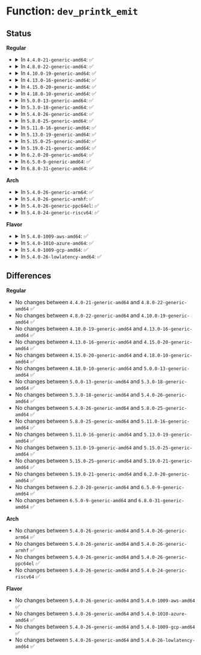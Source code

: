 # Function: <code>dev_printk_emit</code>

## Status
<b>Regular</b>
<ul>
<li>
<details>
<summary>In <code>4.4.0-21-generic-amd64</code>: ✅</summary>

```c
int dev_printk_emit(int level, const struct device * dev, const char * fmt, void (anon))
```

```json
{
  "name": "dev_printk_emit",
  "collision_type": "Unique Global",
  "inline_type": "No",
  "funcs": [
    {
      "addr": 18446744071584379968,
      "name": "dev_printk_emit",
      "external": true,
      "loc": "drivers/base/core.c:2174",
      "file": "drivers/base/core.c",
      "inline": "seen, unknown",
      "caller_inline": [],
      "caller_func": [
        "lib/dynamic_debug.c:__dynamic_dev_dbg",
        "lib/dynamic_debug.c:__dynamic_netdev_dbg",
        "drivers/base/core.c:__dev_printk"
      ]
    }
  ],
  "symbols": [
    {
      "addr": 18446744071584379968,
      "name": "dev_printk_emit",
      "section": ".text",
      "bind": "STB_GLOBAL",
      "size": 101
    }
  ]
}
```
</details>
</li>
<li>
<details>
<summary>In <code>4.8.0-22-generic-amd64</code>: ✅</summary>

```c
int dev_printk_emit(int level, const struct device * dev, const char * fmt, void (anon))
```

```json
{
  "name": "dev_printk_emit",
  "collision_type": "Unique Global",
  "inline_type": "No",
  "funcs": [
    {
      "addr": 18446744071584714928,
      "name": "dev_printk_emit",
      "external": true,
      "loc": "drivers/base/core.c:2174",
      "file": "drivers/base/core.c",
      "inline": "seen, unknown",
      "caller_inline": [],
      "caller_func": [
        "lib/dynamic_debug.c:__dynamic_netdev_dbg",
        "lib/dynamic_debug.c:__dynamic_dev_dbg",
        "drivers/base/core.c:__dev_printk"
      ]
    }
  ],
  "symbols": [
    {
      "addr": 18446744071584714928,
      "name": "dev_printk_emit",
      "section": ".text",
      "bind": "STB_GLOBAL",
      "size": 101
    }
  ]
}
```
</details>
</li>
<li>
<details>
<summary>In <code>4.10.0-19-generic-amd64</code>: ✅</summary>

```c
int dev_printk_emit(int level, const struct device * dev, const char * fmt, void (anon))
```

```json
{
  "name": "dev_printk_emit",
  "collision_type": "Unique Global",
  "inline_type": "No",
  "funcs": [
    {
      "addr": 18446744071584901616,
      "name": "dev_printk_emit",
      "external": true,
      "loc": "drivers/base/core.c:2765",
      "file": "drivers/base/core.c",
      "inline": "seen, unknown",
      "caller_inline": [],
      "caller_func": [
        "lib/dynamic_debug.c:__dynamic_netdev_dbg",
        "lib/dynamic_debug.c:__dynamic_dev_dbg",
        "drivers/base/core.c:__dev_printk"
      ]
    }
  ],
  "symbols": [
    {
      "addr": 18446744071584901616,
      "name": "dev_printk_emit",
      "section": ".text",
      "bind": "STB_GLOBAL",
      "size": 101
    }
  ]
}
```
</details>
</li>
<li>
<details>
<summary>In <code>4.13.0-16-generic-amd64</code>: ✅</summary>

```c
int dev_printk_emit(int level, const struct device * dev, const char * fmt, void (anon))
```

```json
{
  "name": "dev_printk_emit",
  "collision_type": "Unique Global",
  "inline_type": "No",
  "funcs": [
    {
      "addr": 18446744071584987024,
      "name": "dev_printk_emit",
      "external": true,
      "loc": "drivers/base/core.c:2767",
      "file": "drivers/base/core.c",
      "inline": "seen, unknown",
      "caller_inline": [],
      "caller_func": [
        "lib/dynamic_debug.c:__dynamic_netdev_dbg",
        "lib/dynamic_debug.c:__dynamic_dev_dbg",
        "drivers/base/core.c:__dev_printk"
      ]
    }
  ],
  "symbols": [
    {
      "addr": 18446744071584987024,
      "name": "dev_printk_emit",
      "section": ".text",
      "bind": "STB_GLOBAL",
      "size": 102
    }
  ]
}
```
</details>
</li>
<li>
<details>
<summary>In <code>4.15.0-20-generic-amd64</code>: ✅</summary>

```c
int dev_printk_emit(int level, const struct device * dev, const char * fmt, void (anon))
```

```json
{
  "name": "dev_printk_emit",
  "collision_type": "Unique Global",
  "inline_type": "No",
  "funcs": [
    {
      "addr": 18446744071585408960,
      "name": "dev_printk_emit",
      "external": true,
      "loc": "drivers/base/core.c:2903",
      "file": "drivers/base/core.c",
      "inline": "seen, unknown",
      "caller_inline": [],
      "caller_func": [
        "lib/dynamic_debug.c:__dynamic_netdev_dbg",
        "lib/dynamic_debug.c:__dynamic_dev_dbg",
        "drivers/base/core.c:__dev_printk"
      ]
    }
  ],
  "symbols": [
    {
      "addr": 18446744071585408960,
      "name": "dev_printk_emit",
      "section": ".text",
      "bind": "STB_GLOBAL",
      "size": 102
    }
  ]
}
```
</details>
</li>
<li>
<details>
<summary>In <code>4.18.0-10-generic-amd64</code>: ✅</summary>

```c
int dev_printk_emit(int level, const struct device * dev, const char * fmt, void (anon))
```

```json
{
  "name": "dev_printk_emit",
  "collision_type": "Unique Global",
  "inline_type": "No",
  "funcs": [
    {
      "addr": 18446744071585651424,
      "name": "dev_printk_emit",
      "external": true,
      "loc": "drivers/base/core.c:2958",
      "file": "drivers/base/core.c",
      "inline": "seen, unknown",
      "caller_inline": [],
      "caller_func": [
        "lib/dynamic_debug.c:__dynamic_netdev_dbg",
        "lib/dynamic_debug.c:__dynamic_dev_dbg",
        "drivers/base/core.c:__dev_printk"
      ]
    }
  ],
  "symbols": [
    {
      "addr": 18446744071585651424,
      "name": "dev_printk_emit",
      "section": ".text",
      "bind": "STB_GLOBAL",
      "size": 101
    }
  ]
}
```
</details>
</li>
<li>
<details>
<summary>In <code>5.0.0-13-generic-amd64</code>: ✅</summary>

```c
int dev_printk_emit(int level, const struct device * dev, const char * fmt, void (anon))
```

```json
{
  "name": "dev_printk_emit",
  "collision_type": "Unique Global",
  "inline_type": "No",
  "funcs": [
    {
      "addr": 18446744071585780960,
      "name": "dev_printk_emit",
      "external": true,
      "loc": "drivers/base/core.c:3033",
      "file": "drivers/base/core.c",
      "inline": "seen, unknown",
      "caller_inline": [],
      "caller_func": [
        "lib/dynamic_debug.c:__dynamic_netdev_dbg",
        "lib/dynamic_debug.c:__dynamic_dev_dbg",
        "drivers/base/core.c:__dev_printk"
      ]
    }
  ],
  "symbols": [
    {
      "addr": 18446744071585780960,
      "name": "dev_printk_emit",
      "section": ".text",
      "bind": "STB_GLOBAL",
      "size": 101
    }
  ]
}
```
</details>
</li>
<li>
<details>
<summary>In <code>5.3.0-18-generic-amd64</code>: ✅</summary>

```c
int dev_printk_emit(int level, const struct device * dev, const char * fmt, void (anon))
```

```json
{
  "name": "dev_printk_emit",
  "collision_type": "Unique Global",
  "inline_type": "No",
  "funcs": [
    {
      "addr": 18446744071586024481,
      "name": "dev_printk_emit",
      "external": true,
      "loc": "drivers/base/core.c:3287",
      "file": "drivers/base/core.c",
      "inline": "seen, unknown",
      "caller_inline": [],
      "caller_func": [
        "lib/dynamic_debug.c:__dynamic_ibdev_dbg",
        "lib/dynamic_debug.c:__dynamic_netdev_dbg",
        "lib/dynamic_debug.c:__dynamic_dev_dbg",
        "drivers/base/core.c:__dev_printk"
      ]
    }
  ],
  "symbols": [
    {
      "addr": 18446744071586024481,
      "name": "dev_printk_emit",
      "section": ".text",
      "bind": "STB_GLOBAL",
      "size": 101
    }
  ]
}
```
</details>
</li>
<li>
<details>
<summary>In <code>5.4.0-26-generic-amd64</code>: ✅</summary>

```c
int dev_printk_emit(int level, const struct device * dev, const char * fmt, void (anon))
```

```json
{
  "name": "dev_printk_emit",
  "collision_type": "Unique Global",
  "inline_type": "No",
  "funcs": [
    {
      "addr": 18446744071586172090,
      "name": "dev_printk_emit",
      "external": true,
      "loc": "drivers/base/core.c:3439",
      "file": "drivers/base/core.c",
      "inline": "seen, unknown",
      "caller_inline": [],
      "caller_func": [
        "lib/dynamic_debug.c:__dynamic_ibdev_dbg",
        "lib/dynamic_debug.c:__dynamic_netdev_dbg",
        "lib/dynamic_debug.c:__dynamic_dev_dbg",
        "drivers/base/core.c:__dev_printk"
      ]
    }
  ],
  "symbols": [
    {
      "addr": 18446744071586172090,
      "name": "dev_printk_emit",
      "section": ".text",
      "bind": "STB_GLOBAL",
      "size": 101
    }
  ]
}
```
</details>
</li>
<li>
<details>
<summary>In <code>5.8.0-25-generic-amd64</code>: ✅</summary>

```c
int dev_printk_emit(int level, const struct device * dev, const char * fmt, void (anon))
```

```json
{
  "name": "dev_printk_emit",
  "collision_type": "Unique Global",
  "inline_type": "No",
  "funcs": [
    {
      "addr": 18446744071586932240,
      "name": "dev_printk_emit",
      "external": true,
      "loc": "drivers/base/core.c:3907",
      "file": "drivers/base/core.c",
      "inline": "seen, unknown",
      "caller_inline": [],
      "caller_func": [
        "lib/dynamic_debug.c:__dynamic_ibdev_dbg",
        "lib/dynamic_debug.c:__dynamic_netdev_dbg",
        "lib/dynamic_debug.c:__dynamic_dev_dbg",
        "drivers/base/core.c:__dev_printk",
        "net/core/dev.c:__netdev_printk"
      ]
    }
  ],
  "symbols": [
    {
      "addr": 18446744071586932240,
      "name": "dev_printk_emit",
      "section": ".text",
      "bind": "STB_GLOBAL",
      "size": 101
    }
  ]
}
```
</details>
</li>
<li>
<details>
<summary>In <code>5.11.0-16-generic-amd64</code>: ✅</summary>

```c
int dev_printk_emit(int level, const struct device * dev, const char * fmt, void (anon))
```

```json
{
  "name": "dev_printk_emit",
  "collision_type": "Unique Global",
  "inline_type": "No",
  "funcs": [
    {
      "addr": 18446744071591484766,
      "name": "dev_printk_emit",
      "external": true,
      "loc": "drivers/base/core.c:4305",
      "file": "drivers/base/core.c",
      "inline": "seen, unknown",
      "caller_inline": [],
      "caller_func": [
        "lib/dynamic_debug.c:__dynamic_ibdev_dbg",
        "lib/dynamic_debug.c:__dynamic_netdev_dbg",
        "lib/dynamic_debug.c:__dynamic_dev_dbg",
        "drivers/base/core.c:__dev_printk",
        "net/core/dev.c:__netdev_printk"
      ]
    }
  ],
  "symbols": [
    {
      "addr": 18446744071591484766,
      "name": "dev_printk_emit",
      "section": ".text",
      "bind": "STB_GLOBAL",
      "size": 101
    }
  ]
}
```
</details>
</li>
<li>
<details>
<summary>In <code>5.13.0-19-generic-amd64</code>: ✅</summary>

```c
int dev_printk_emit(int level, const struct device * dev, const char * fmt, void (anon))
```

```json
{
  "name": "dev_printk_emit",
  "collision_type": "Unique Global",
  "inline_type": "No",
  "funcs": [
    {
      "addr": 18446744071591428348,
      "name": "dev_printk_emit",
      "external": true,
      "loc": "drivers/base/core.c:4532",
      "file": "drivers/base/core.c",
      "inline": "seen, unknown",
      "caller_inline": [],
      "caller_func": [
        "lib/dynamic_debug.c:__dynamic_ibdev_dbg",
        "lib/dynamic_debug.c:__dynamic_netdev_dbg",
        "lib/dynamic_debug.c:__dynamic_dev_dbg",
        "drivers/base/core.c:__dev_printk",
        "net/core/dev.c:__netdev_printk"
      ]
    }
  ],
  "symbols": [
    {
      "addr": 18446744071591428348,
      "name": "dev_printk_emit",
      "section": ".text",
      "bind": "STB_GLOBAL",
      "size": 101
    }
  ]
}
```
</details>
</li>
<li>
<details>
<summary>In <code>5.15.0-25-generic-amd64</code>: ✅</summary>

```c
int dev_printk_emit(int level, const struct device * dev, const char * fmt, void (anon))
```

```json
{
  "name": "dev_printk_emit",
  "collision_type": "Unique Global",
  "inline_type": "No",
  "funcs": [
    {
      "addr": 18446744071592486482,
      "name": "dev_printk_emit",
      "external": true,
      "loc": "drivers/base/core.c:4597",
      "file": "drivers/base/core.c",
      "inline": "seen, unknown",
      "caller_inline": [],
      "caller_func": [
        "lib/dynamic_debug.c:__dynamic_ibdev_dbg",
        "lib/dynamic_debug.c:__dynamic_netdev_dbg",
        "lib/dynamic_debug.c:__dynamic_dev_dbg",
        "drivers/base/core.c:__dev_printk",
        "net/core/dev.c:__netdev_printk"
      ]
    }
  ],
  "symbols": [
    {
      "addr": 18446744071592486482,
      "name": "dev_printk_emit",
      "section": ".text",
      "bind": "STB_GLOBAL",
      "size": 101
    }
  ]
}
```
</details>
</li>
<li>
<details>
<summary>In <code>5.19.0-21-generic-amd64</code>: ✅</summary>

```c
int dev_printk_emit(int level, const struct device * dev, const char * fmt, void (anon))
```

```json
{
  "name": "dev_printk_emit",
  "collision_type": "Unique Global",
  "inline_type": "No",
  "funcs": [
    {
      "addr": 18446744071594355739,
      "name": "dev_printk_emit",
      "external": true,
      "loc": "drivers/base/core.c:4631",
      "file": "drivers/base/core.c",
      "inline": "seen, unknown",
      "caller_inline": [],
      "caller_func": [
        "lib/dynamic_debug.c:__dynamic_ibdev_dbg",
        "lib/dynamic_debug.c:__dynamic_netdev_dbg",
        "lib/dynamic_debug.c:__dynamic_dev_dbg",
        "net/core/dev.c:__netdev_printk"
      ]
    }
  ],
  "symbols": [
    {
      "addr": 18446744071594355739,
      "name": "dev_printk_emit",
      "section": ".text",
      "bind": "STB_GLOBAL",
      "size": 141
    }
  ]
}
```
</details>
</li>
<li>
<details>
<summary>In <code>6.2.0-20-generic-amd64</code>: ✅</summary>

```c
int dev_printk_emit(int level, const struct device * dev, const char * fmt, void (anon))
```

```json
{
  "name": "dev_printk_emit",
  "collision_type": "Unique Global",
  "inline_type": "No",
  "funcs": [
    {
      "addr": 18446744071590255248,
      "name": "dev_printk_emit",
      "external": true,
      "loc": "drivers/base/core.c:4850",
      "file": "drivers/base/core.c",
      "inline": "seen, unknown",
      "caller_inline": [],
      "caller_func": [
        "lib/dynamic_debug.c:__dynamic_ibdev_dbg",
        "lib/dynamic_debug.c:__dynamic_netdev_dbg",
        "lib/dynamic_debug.c:__dynamic_dev_dbg",
        "net/core/dev.c:__netdev_printk"
      ]
    }
  ],
  "symbols": [
    {
      "addr": 18446744071590255248,
      "name": "dev_printk_emit",
      "section": ".text",
      "bind": "STB_GLOBAL",
      "size": 214
    }
  ]
}
```
</details>
</li>
<li>
<details>
<summary>In <code>6.5.0-9-generic-amd64</code>: ✅</summary>

```c
int dev_printk_emit(int level, const struct device * dev, const char * fmt, void (anon))
```

```json
{
  "name": "dev_printk_emit",
  "collision_type": "Unique Global",
  "inline_type": "No",
  "funcs": [
    {
      "addr": 18446744071590574256,
      "name": "dev_printk_emit",
      "external": true,
      "loc": "drivers/base/core.c:4855",
      "file": "drivers/base/core.c",
      "inline": "seen, unknown",
      "caller_inline": [],
      "caller_func": [
        "lib/dynamic_debug.c:__dynamic_ibdev_dbg",
        "lib/dynamic_debug.c:__dynamic_netdev_dbg",
        "lib/dynamic_debug.c:__dynamic_dev_dbg",
        "net/core/dev.c:__netdev_printk"
      ]
    }
  ],
  "symbols": [
    {
      "addr": 18446744071590574256,
      "name": "dev_printk_emit",
      "section": ".text",
      "bind": "STB_GLOBAL",
      "size": 214
    }
  ]
}
```
</details>
</li>
<li>
<details>
<summary>In <code>6.8.0-31-generic-amd64</code>: ✅</summary>

```c
int dev_printk_emit(int level, const struct device * dev, const char * fmt, void (anon))
```

```json
{
  "name": "dev_printk_emit",
  "collision_type": "Unique Global",
  "inline_type": "No",
  "funcs": [
    {
      "addr": 18446744071590932656,
      "name": "dev_printk_emit",
      "external": true,
      "loc": "drivers/base/core.c:4868",
      "file": "drivers/base/core.c",
      "inline": "seen, unknown",
      "caller_inline": [],
      "caller_func": [
        "lib/dynamic_debug.c:__dynamic_ibdev_dbg",
        "lib/dynamic_debug.c:__dynamic_netdev_dbg",
        "lib/dynamic_debug.c:__dynamic_dev_dbg",
        "net/core/dev.c:__netdev_printk"
      ]
    }
  ],
  "symbols": [
    {
      "addr": 18446744071590932656,
      "name": "dev_printk_emit",
      "section": ".text",
      "bind": "STB_GLOBAL",
      "size": 214
    }
  ]
}
```
</details>
</li>
</ul>
<b>Arch</b>
<ul>
<li>
<details>
<summary>In <code>5.4.0-26-generic-arm64</code>: ✅</summary>

```c
int dev_printk_emit(int level, const struct device * dev, const char * fmt, void (anon))
```

```json
{
  "name": "dev_printk_emit",
  "collision_type": "Unique Global",
  "inline_type": "No",
  "funcs": [
    {
      "addr": 18446603336498968716,
      "name": "dev_printk_emit",
      "external": true,
      "loc": "drivers/base/core.c:3439",
      "file": "drivers/base/core.c",
      "inline": "seen, unknown",
      "caller_inline": [],
      "caller_func": [
        "lib/dynamic_debug.c:__dynamic_ibdev_dbg",
        "lib/dynamic_debug.c:__dynamic_netdev_dbg",
        "lib/dynamic_debug.c:__dynamic_dev_dbg",
        "drivers/base/core.c:__dev_printk",
        "net/core/dev.c:__netdev_printk"
      ]
    }
  ],
  "symbols": [
    {
      "addr": 18446603336498968716,
      "name": "dev_printk_emit",
      "section": ".text",
      "bind": "STB_GLOBAL",
      "size": 160
    }
  ]
}
```
</details>
</li>
<li>
<details>
<summary>In <code>5.4.0-26-generic-armhf</code>: ✅</summary>

```c
int dev_printk_emit(int level, const struct device * dev, const char * fmt, void (anon))
```

```json
{
  "name": "dev_printk_emit",
  "collision_type": "Unique Global",
  "inline_type": "No",
  "funcs": [
    {
      "addr": 3231538464,
      "name": "dev_printk_emit",
      "external": true,
      "loc": "drivers/base/core.c:3439",
      "file": "drivers/base/core.c",
      "inline": "seen, unknown",
      "caller_inline": [],
      "caller_func": [
        "lib/dynamic_debug.c:__dynamic_ibdev_dbg",
        "lib/dynamic_debug.c:__dynamic_netdev_dbg",
        "lib/dynamic_debug.c:__dynamic_dev_dbg",
        "drivers/base/core.c:__dev_printk",
        "net/core/dev.c:__netdev_printk"
      ]
    }
  ],
  "symbols": [
    {
      "addr": 3231538464,
      "name": "dev_printk_emit",
      "section": ".text",
      "bind": "STB_GLOBAL",
      "size": 100
    }
  ]
}
```
</details>
</li>
<li>
<details>
<summary>In <code>5.4.0-26-generic-ppc64el</code>: ✅</summary>

```c
int dev_printk_emit(int level, const struct device * dev, const char * fmt, void (anon))
```

```json
{
  "name": "dev_printk_emit",
  "collision_type": "Unique Global",
  "inline_type": "No",
  "funcs": [
    {
      "addr": 13835058055292115768,
      "name": "dev_printk_emit",
      "external": true,
      "loc": "drivers/base/core.c:3439",
      "file": "drivers/base/core.c",
      "inline": "seen, unknown",
      "caller_inline": [],
      "caller_func": [
        "lib/dynamic_debug.c:__dynamic_ibdev_dbg",
        "lib/dynamic_debug.c:__dynamic_netdev_dbg",
        "lib/dynamic_debug.c:__dynamic_dev_dbg",
        "drivers/base/core.c:__dev_printk",
        "net/core/dev.c:__netdev_printk"
      ]
    }
  ],
  "symbols": [
    {
      "addr": 13835058055292115768,
      "name": "dev_printk_emit",
      "section": ".text",
      "bind": "STB_GLOBAL",
      "size": 72
    }
  ]
}
```
</details>
</li>
<li>
<details>
<summary>In <code>5.4.0-24-generic-riscv64</code>: ✅</summary>

```c
int dev_printk_emit(int level, const struct device * dev, const char * fmt, void (anon))
```

```json
{
  "name": "dev_printk_emit",
  "collision_type": "Unique Global",
  "inline_type": "No",
  "funcs": [
    {
      "addr": 18446743936276348526,
      "name": "dev_printk_emit",
      "external": true,
      "loc": "drivers/base/core.c:3439",
      "file": "drivers/base/core.c",
      "inline": "seen, unknown",
      "caller_inline": [],
      "caller_func": [
        "lib/dynamic_debug.c:__dynamic_ibdev_dbg",
        "lib/dynamic_debug.c:__dynamic_netdev_dbg",
        "lib/dynamic_debug.c:__dynamic_dev_dbg",
        "drivers/base/core.c:__dev_printk",
        "net/core/dev.c:__netdev_printk"
      ]
    }
  ],
  "symbols": [
    {
      "addr": 18446743936276348526,
      "name": "dev_printk_emit",
      "section": ".text",
      "bind": "STB_GLOBAL",
      "size": 80
    }
  ]
}
```
</details>
</li>
</ul>
<b>Flavor</b>
<ul>
<li>
<details>
<summary>In <code>5.4.0-1009-aws-amd64</code>: ✅</summary>

```c
int dev_printk_emit(int level, const struct device * dev, const char * fmt, void (anon))
```

```json
{
  "name": "dev_printk_emit",
  "collision_type": "Unique Global",
  "inline_type": "No",
  "funcs": [
    {
      "addr": 18446744071585932458,
      "name": "dev_printk_emit",
      "external": true,
      "loc": "drivers/base/core.c:3439",
      "file": "drivers/base/core.c",
      "inline": "seen, unknown",
      "caller_inline": [],
      "caller_func": [
        "lib/dynamic_debug.c:__dynamic_ibdev_dbg",
        "lib/dynamic_debug.c:__dynamic_netdev_dbg",
        "lib/dynamic_debug.c:__dynamic_dev_dbg",
        "drivers/base/core.c:__dev_printk"
      ]
    }
  ],
  "symbols": [
    {
      "addr": 18446744071585932458,
      "name": "dev_printk_emit",
      "section": ".text",
      "bind": "STB_GLOBAL",
      "size": 101
    }
  ]
}
```
</details>
</li>
<li>
<details>
<summary>In <code>5.4.0-1010-azure-amd64</code>: ✅</summary>

```c
int dev_printk_emit(int level, const struct device * dev, const char * fmt, void (anon))
```

```json
{
  "name": "dev_printk_emit",
  "collision_type": "Unique Global",
  "inline_type": "No",
  "funcs": [
    {
      "addr": 18446744071585781594,
      "name": "dev_printk_emit",
      "external": true,
      "loc": "drivers/base/core.c:3439",
      "file": "drivers/base/core.c",
      "inline": "seen, unknown",
      "caller_inline": [],
      "caller_func": [
        "lib/dynamic_debug.c:__dynamic_ibdev_dbg",
        "lib/dynamic_debug.c:__dynamic_netdev_dbg",
        "lib/dynamic_debug.c:__dynamic_dev_dbg",
        "drivers/base/core.c:__dev_printk"
      ]
    }
  ],
  "symbols": [
    {
      "addr": 18446744071585781594,
      "name": "dev_printk_emit",
      "section": ".text",
      "bind": "STB_GLOBAL",
      "size": 101
    }
  ]
}
```
</details>
</li>
<li>
<details>
<summary>In <code>5.4.0-1009-gcp-amd64</code>: ✅</summary>

```c
int dev_printk_emit(int level, const struct device * dev, const char * fmt, void (anon))
```

```json
{
  "name": "dev_printk_emit",
  "collision_type": "Unique Global",
  "inline_type": "No",
  "funcs": [
    {
      "addr": 18446744071586122106,
      "name": "dev_printk_emit",
      "external": true,
      "loc": "drivers/base/core.c:3439",
      "file": "drivers/base/core.c",
      "inline": "seen, unknown",
      "caller_inline": [],
      "caller_func": [
        "lib/dynamic_debug.c:__dynamic_ibdev_dbg",
        "lib/dynamic_debug.c:__dynamic_netdev_dbg",
        "lib/dynamic_debug.c:__dynamic_dev_dbg",
        "drivers/base/core.c:__dev_printk"
      ]
    }
  ],
  "symbols": [
    {
      "addr": 18446744071586122106,
      "name": "dev_printk_emit",
      "section": ".text",
      "bind": "STB_GLOBAL",
      "size": 101
    }
  ]
}
```
</details>
</li>
<li>
<details>
<summary>In <code>5.4.0-26-lowlatency-amd64</code>: ✅</summary>

```c
int dev_printk_emit(int level, const struct device * dev, const char * fmt, void (anon))
```

```json
{
  "name": "dev_printk_emit",
  "collision_type": "Unique Global",
  "inline_type": "No",
  "funcs": [
    {
      "addr": 18446744071586230714,
      "name": "dev_printk_emit",
      "external": true,
      "loc": "drivers/base/core.c:3439",
      "file": "drivers/base/core.c",
      "inline": "seen, unknown",
      "caller_inline": [],
      "caller_func": [
        "lib/dynamic_debug.c:__dynamic_ibdev_dbg",
        "lib/dynamic_debug.c:__dynamic_netdev_dbg",
        "lib/dynamic_debug.c:__dynamic_dev_dbg",
        "drivers/base/core.c:__dev_printk"
      ]
    }
  ],
  "symbols": [
    {
      "addr": 18446744071586230714,
      "name": "dev_printk_emit",
      "section": ".text",
      "bind": "STB_GLOBAL",
      "size": 101
    }
  ]
}
```
</details>
</li>
</ul>

## Differences
<b>Regular</b>
<ul>
<li>
No changes between <code>4.4.0-21-generic-amd64</code> and <code>4.8.0-22-generic-amd64</code> ✅
</li>
<li>
No changes between <code>4.8.0-22-generic-amd64</code> and <code>4.10.0-19-generic-amd64</code> ✅
</li>
<li>
No changes between <code>4.10.0-19-generic-amd64</code> and <code>4.13.0-16-generic-amd64</code> ✅
</li>
<li>
No changes between <code>4.13.0-16-generic-amd64</code> and <code>4.15.0-20-generic-amd64</code> ✅
</li>
<li>
No changes between <code>4.15.0-20-generic-amd64</code> and <code>4.18.0-10-generic-amd64</code> ✅
</li>
<li>
No changes between <code>4.18.0-10-generic-amd64</code> and <code>5.0.0-13-generic-amd64</code> ✅
</li>
<li>
No changes between <code>5.0.0-13-generic-amd64</code> and <code>5.3.0-18-generic-amd64</code> ✅
</li>
<li>
No changes between <code>5.3.0-18-generic-amd64</code> and <code>5.4.0-26-generic-amd64</code> ✅
</li>
<li>
No changes between <code>5.4.0-26-generic-amd64</code> and <code>5.8.0-25-generic-amd64</code> ✅
</li>
<li>
No changes between <code>5.8.0-25-generic-amd64</code> and <code>5.11.0-16-generic-amd64</code> ✅
</li>
<li>
No changes between <code>5.11.0-16-generic-amd64</code> and <code>5.13.0-19-generic-amd64</code> ✅
</li>
<li>
No changes between <code>5.13.0-19-generic-amd64</code> and <code>5.15.0-25-generic-amd64</code> ✅
</li>
<li>
No changes between <code>5.15.0-25-generic-amd64</code> and <code>5.19.0-21-generic-amd64</code> ✅
</li>
<li>
No changes between <code>5.19.0-21-generic-amd64</code> and <code>6.2.0-20-generic-amd64</code> ✅
</li>
<li>
No changes between <code>6.2.0-20-generic-amd64</code> and <code>6.5.0-9-generic-amd64</code> ✅
</li>
<li>
No changes between <code>6.5.0-9-generic-amd64</code> and <code>6.8.0-31-generic-amd64</code> ✅
</li>
</ul>
<b>Arch</b>
<ul>
<li>
No changes between <code>5.4.0-26-generic-amd64</code> and <code>5.4.0-26-generic-arm64</code> ✅
</li>
<li>
No changes between <code>5.4.0-26-generic-amd64</code> and <code>5.4.0-26-generic-armhf</code> ✅
</li>
<li>
No changes between <code>5.4.0-26-generic-amd64</code> and <code>5.4.0-26-generic-ppc64el</code> ✅
</li>
<li>
No changes between <code>5.4.0-26-generic-amd64</code> and <code>5.4.0-24-generic-riscv64</code> ✅
</li>
</ul>
<b>Flavor</b>
<ul>
<li>
No changes between <code>5.4.0-26-generic-amd64</code> and <code>5.4.0-1009-aws-amd64</code> ✅
</li>
<li>
No changes between <code>5.4.0-26-generic-amd64</code> and <code>5.4.0-1010-azure-amd64</code> ✅
</li>
<li>
No changes between <code>5.4.0-26-generic-amd64</code> and <code>5.4.0-1009-gcp-amd64</code> ✅
</li>
<li>
No changes between <code>5.4.0-26-generic-amd64</code> and <code>5.4.0-26-lowlatency-amd64</code> ✅
</li>
</ul>
